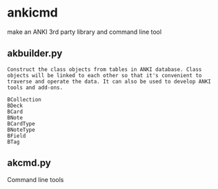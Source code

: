 # ankicmd

make an ANKI 3rd party library and command line tool

## akbuilder.py

	Construct the class objects from tables in ANKI database. Class objects will be linked to each other so that it's convenient to traverse and operate the data. It can also be used to develop ANKI tools and add-ons.

	BCollection
	BDeck
	BCard
	BNote
	BCardType
	BNoteType
	BField
	BTag

## akcmd.py

Command line tools
